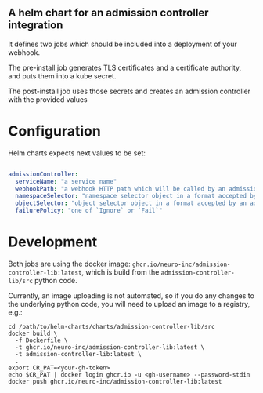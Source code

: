 A helm chart for an admission controller integration
---

It defines two jobs which should be included into a deployment of your webhook.

The pre-install job generates TLS certificates and a certificate authority, 
and puts them into a kube secret.

The post-install job uses those secrets and creates an admission controller with the provided values


Configuration
=============

Helm charts expects next values to be set:

```yaml

admissionController:
  serviceName: "a service name"
  webhookPath: "a webhook HTTP path which will be called by an admission controller"
  namespaceSelector: "namespace selector object in a format accepted by an admission controller"
  objectSelector: "object selector object in a format accepted by an admission controller"
  failurePolicy: "one of `Ignore` or `Fail`"

```

Development
===

Both jobs are using the docker image: `ghcr.io/neuro-inc/admission-controller-lib:latest`,
which is build from the `admission-controller-lib/src` python code.

Currently, an image uploading is not automated,
so if you do any changes to the underlying python code, 
you will need to upload an image to a registry, e.g.:

```shell
cd /path/to/helm-charts/charts/admission-controller-lib/src
docker build \
  -f Dockerfile \
  -t ghcr.io/neuro-inc/admission-controller-lib:latest \
  -t admission-controller-lib:latest \
  .
export CR_PAT=<your-gh-token>
echo $CR_PAT | docker login ghcr.io -u <gh-username> --password-stdin
docker push ghcr.io/neuro-inc/admission-controller-lib:latest
```
